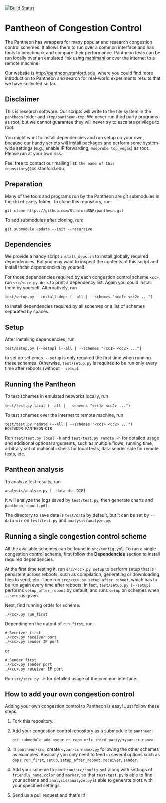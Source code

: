 [![Build Status](https://travis-ci.org/StanfordSNR/pantheon.svg?branch=master)](https://travis-ci.org/StanfordSNR/pantheon)

# Pantheon of Congestion Control
The Pantheon has wrappers for many popular and research congestion control
schemes. It allows them to run over a common interface and has tools to
benchmark and compare their performance.
Pantheon tests can be run locally over an emulated link using
[mahimahi](http://mahimahi.mit.edu/) or over the internet to a remote machine.

Our website is <http://pantheon.stanford.edu>, where you could find more
introduction to Pantheon and search for real-world experiments results that we
have collected so far.

## Disclaimer
This is research software. Our scripts will write to the file system in the
`pantheon` folder and `/tmp/pantheon-tmp`. We never run third party programs
as root, but we cannot guarantee they will never try to escalate privilege to
root.

You might want to install dependencies and run setup on your own, because
our handy scripts will install packages and perform some system-wide settings
(e.g., enable IP forwarding, `modprobe tcp_vegas`) as root. Please run at your
own risk.

Feel free to contact our mailing list:
`the name of this repository`@cs.stanford.edu.

## Preparation
Many of the tools and programs run by the Pantheon are git submodules in the
`third_party` folder. To clone this repository, run:

```
git clone https://github.com/StanfordSNR/pantheon.git
```

To add submodules after cloning, run:

```
git submodule update --init --recursive
```

## Dependencies
We provide a handy script `install_deps.sh` to install globally required
dependencies. But you may want to inspect the contents of this script and
install these dependencies by yourself.

For those dependencies required by each congestion control scheme `<cc>`,
run `src/<cc>.py deps` to print a dependency list. Again you could install
them by yourself. Alternatively, run

```
test/setup.py --install-deps (--all | --schemes "<cc1> <cc2> ...")
```

to install dependencies required by all schemes or a list of schemes separated
by spaces.

## Setup
After installing dependencies, run

```
test/setup.py [--setup] [--all | --schemes "<cc1> <cc2> ..."]
```

to set up schemes. `--setup` is only required the first time when running these
schemes. Otherwise, `test/setup.py` is required to be run only every time after
reboots (without `--setup`).

## Running the Pantheon
To test schemes in emulated networks locally, run

```
test/test.py local (--all | --schemes "<cc1> <cc2> ...")
```

To test schemes over the internet to remote machine, run

```
test/test.py remote (--all | --schemes "<cc1> <cc2> ...") HOSTADDR:PANTHEON-DIR
```

Run `test/test.py local -h` and `test/test.py remote -h` for detailed
usage and additional optional arguments, such as multiple flows, running time,
arbitrary set of mahimahi shells for local tests, data sender side for
remote tests, etc.

## Pantheon analysis
To analyze test results, run

```
analysis/analyze.py [--data-dir DIR]
```

It will analyze the logs saved by `test/test.py`, then generate charts and
`pantheon_report.pdf`.

The directory to save data is `test/data` by default,
but it can be set by `--data-dir` on `test/test.py` and `analysis/analyze.py`.

## Running a single congestion control scheme
All the available schemes can be found in `src/config.yml`. To run a single
congestion control scheme, first follow the **Dependencies** section to install
required dependencies.

At the first time testing it, run `src/<cc>.py setup`
to perform setup that is persistent across reboots, such as compilation,
generating or downloading files to send, etc. Then run
`src/<cc>.py setup_after_reboot`, which has to be run again every time after
reboots. In fact, `test/setup.py [--setup]` performs `setup_after_reboot` by
default, and runs `setup` on schemes when `--setup` is given.

Next, find running order for scheme:
```
./<cc>.py run_first
```

Depending on the output of `run_first`, run

```
# Receiver first
./<cc>.py receiver port
./<cc>.py sender IP port
```

or

```
# Sender first
./<cc>.py sender port
./<cc>.py receiver IP port
```

Run `src/<cc>.py -h` for detailed usage of the common interface.

## How to add your own congestion control
Adding your own congestion control to Pantheon is easy! Just follow these
steps:

1. Fork this repository.

2. Add your congestion control repository as a submodule to `pantheon`:

   ```
   git submodule add <your-cc-repo-url> third_party/<your-cc-name>
   ```

3. In `pantheon/src`, create `<your-cc-name>.py` following the other schemes
   as examples. Basically you only need to feed in several options such as
   `deps`, `run_first`, `setup`, `setup_after_reboot`, `receiver`, `sender`.

4. Add your scheme to `pantheon/src/config.yml` along with settings of
   `friendly_name`, `color` and `marker`, so that `test/test.py` is able to
   find your scheme and `analysis/analyze.py` is able to generate plots with
   your specified settings.

5. Send us a pull request and that's it!
